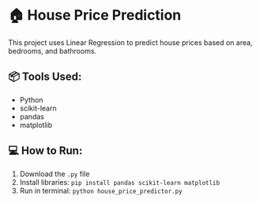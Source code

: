# 🏠 House Price Prediction

This project uses Linear Regression to predict house prices based on area, bedrooms, and bathrooms.

## 📦 Tools Used:
- Python
- scikit-learn
- pandas
- matplotlib

## 💻 How to Run:
1. Download the `.py` file
2. Install libraries: `pip install pandas scikit-learn matplotlib`
3. Run in terminal: `python house_price_predictor.py`
